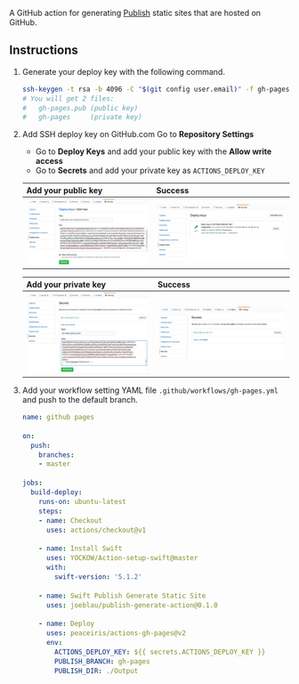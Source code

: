 A GitHub action for generating [Publish](https://github.com/JohnSundell/Publish) static sites that are hosted on GitHub.


## Instructions

1. Generate your deploy key with the following command.

    ```sh
    ssh-keygen -t rsa -b 4096 -C "$(git config user.email)" -f gh-pages -N ""
    # You will get 2 files:
    #   gh-pages.pub (public key)
    #   gh-pages     (private key)
    ```

2. Add SSH deploy key on GitHub.com Go to **Repository Settings**

    - Go to **Deploy Keys** and add your public key with the **Allow write access**
    - Go to **Secrets** and add your private key as `ACTIONS_DEPLOY_KEY`

    | Add your public key | Success |
    |---|---|
    | ![Add your public key](./.github/images/deploy-keys-1.jpg) | ![Success](./.github/images/deploy-keys-2.jpg) |

    | Add your private key | Success |
    |---|---|
    | ![Add your private key](./.github/images/secrets-1.jpg) | ![Success](./.github/images/secrets-2.jpg) |

3. Add your workflow setting YAML file `.github/workflows/gh-pages.yml` and push to the default branch.

    ```yaml
    name: github pages

    on:
      push:
        branches:
        - master

    jobs:
      build-deploy:
        runs-on: ubuntu-latest
        steps:
        - name: Checkout
          uses: actions/checkout@v1
          
        - name: Install Swift
          uses: YOCKOW/Action-setup-swift@master
          with:
            swift-version: '5.1.2'
            
        - name: Swift Publish Generate Static Site
          uses: joeblau/publish-generate-action@0.1.0

        - name: Deploy
          uses: peaceiris/actions-gh-pages@v2
          env:
            ACTIONS_DEPLOY_KEY: ${{ secrets.ACTIONS_DEPLOY_KEY }}
            PUBLISH_BRANCH: gh-pages
            PUBLISH_DIR: ./Output
    ```